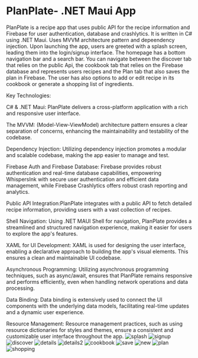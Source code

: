# PlanPlate- .NET Maui App
PlanPlate is a recipe app that uses public API for the recipe information and Firebase for user authentication, database and crashlytics. It is written in C# using .NET Maui. Uses MVVM architecture pattern and depeendency injection. Upon launching the app, users are greeted with a splash screen, leading them into the login/signup interface. The homepage has a bottom navigation bar and a search bar. You can navigate between the discover tab that relies on the public Api, the cookbook tab that relies on the Firebase database and represents users recipes and the Plan tab that also saves the plan in Firebase. The user has also options to add or edit recipe in its cookbook or generate a shopping list of ingredients. 

Key Technologies:

C# & .NET Maui: PlanPlate delivers a cross-platform application with a rich and responsive user interface.

The MVVM: (Model-View-ViewModel) architecture pattern ensures a clear separation of concerns, enhancing the maintainability and testability of the codebase.

Dependency Injection: Utilizing dependency injection promotes a modular and scalable codebase, making the app easier to manage and test.

Firebase Auth and Firebase Database: Firebase provides robust authentication and real-time database capabilities, empowering WhispersInk with secure user authentication and efficient data management, while Firebase Crashlytics offers robust crash reporting and analytics.

Public API Integration:PlanPlate integrates with a public API to fetch detailed recipe information, providing users with a vast collection of recipes.

Shell Navigation: Using .NET MAUI Shell for navigation, PlanPlate provides a streamlined and structured navigation experience, making it easier for users to explore the app's features.

XAML for UI Development: XAML is used for designing the user interface, enabling a declarative approach to building the app's visual elements. This ensures a clean and maintainable UI codebase.

Asynchronous Programming: Utilizing asynchronous programming techniques, such as async/await, ensures that PlanPlate remains responsive and performs efficiently, even when handling network operations and data processing.

Data Binding: Data binding is extensively used to connect the UI components with the underlying data models, facilitating real-time updates and a dynamic user experience.

Resource Management: Resource management practices, such as using resource dictionaries for styles and themes, ensure a consistent and customizable user interface throughout the app.
![splash](https://github.com/Kris-glitch/PlanPlate/assets/78586563/30202406-4d77-44d7-bb1a-71d61d2704b4)
![signup](https://github.com/Kris-glitch/PlanPlate/assets/78586563/833bbdcc-5c7e-4c82-b7c7-d247332f010d)
![discover](https://github.com/Kris-glitch/PlanPlate/assets/78586563/b3f08c37-5c5c-45e1-8d3c-3afb285008e7)
![details](https://github.com/Kris-glitch/PlanPlate/assets/78586563/0fa27e8d-6481-43f0-a71a-1e97a78a64a2)
![details2](https://github.com/Kris-glitch/PlanPlate/assets/78586563/164d35f1-4179-4074-a314-86d6c58e1f36)
![cookbook](https://github.com/Kris-glitch/PlanPlate/assets/78586563/b8df0c93-9737-4865-bbe1-ded488f2ca21)
![save](https://github.com/Kris-glitch/PlanPlate/assets/78586563/587346d2-607c-4aaa-9ff4-dd17784dce4f)
![new](https://github.com/Kris-glitch/PlanPlate/assets/78586563/291e5600-d60e-47c2-a5d4-6ed0bd18e7c3)
![plan](https://github.com/Kris-glitch/PlanPlate/assets/78586563/bb0cf999-0ff9-49f3-aa1e-27720413722e)
![shopping](https://github.com/Kris-glitch/PlanPlate/assets/78586563/cef04dba-11e5-4835-ad90-1e925631cb42)
